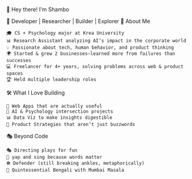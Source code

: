 👋 Hey there! I'm Shambo

🚀 Developer | Researcher | Builder | Explorer
🧠 About Me

    🎓 CS + Psychology major at Krea University
    📊 Research Assistant analyzing AI’s impact in the corporate world
    💡 Passionate about tech, human behavior, and product thinking
    🌍 Started & grew 2 businesses—learned more from failures than successes
    💻 Freelancer for 4+ years, solving problems across web & product spaces
    🏆 Held multiple leadership roles

🛠️ What I Love Building

    🚀 Web Apps that are actually useful
    🤖 AI & Psychology intersection projects
    📊 Data Viz to make insights digestible
    📱 Product Strategies that aren’t just buzzwords

🎭 Beyond Code

    🎭 Directing plays for fun
    🎤 yap and sing because words matter
    ⚽ Defender (still breaking ankles, metaphorically)
    🍛 Quintessential Bengali with Mumbai Masala

<!--
**Shambo-sudo/Shambo-sudo** is a ✨ _special_ ✨ repository because its `README.md` (this file) appears on your GitHub profile.

Here are some ideas to get you started:

- 🔭 I’m currently working on ...
- 🌱 I’m currently learning ...
- 👯 I’m looking to collaborate on ...
- 🤔 I’m looking for help with ...
- 💬 Ask me about ...
- 📫 How to reach me: ...
- 😄 Pronouns: ...
- ⚡ Fun fact: ...
-->
